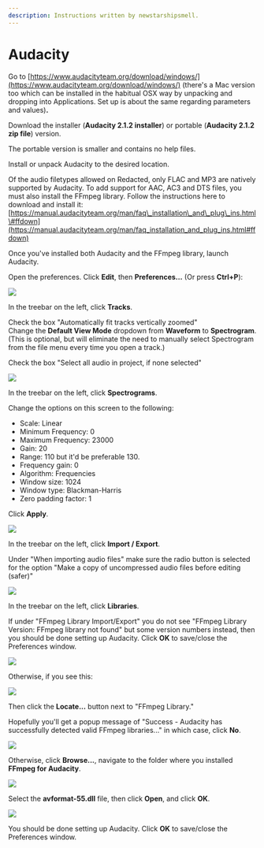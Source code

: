 ```yaml
---
description: Instructions written by newstarshipsmell.
---
```


# Audacity

Go to [https://www.audacityteam.org/download/windows/](https://www.audacityteam.org/download/windows/) \(there's a Mac version too which can be installed in the habitual OSX way by unpacking and dropping into Applications. Set up is about the same regarding parameters and values\)**.**

Download the installer \(**Audacity 2.1.2 installer**\) or portable \(**Audacity 2.1.2 zip file**\) version.

The portable version is smaller and contains no help files.

Install or unpack Audacity to the desired location.

Of the audio filetypes allowed on Redacted, only FLAC and MP3 are natively supported by Audacity. To add support for AAC, AC3 and DTS files, you must also install the FFmpeg library. Follow the instructions here to download and install it:  
[https://manual.audacityteam.org/man/faq\_installation\_and\_plug\_ins.html\#ffdown](https://manual.audacityteam.org/man/faq_installation_and_plug_ins.html#ffdown)

Once you've installed both Audacity and the FFmpeg library, launch Audacity.

Open the preferences. Click **Edit**, then **Preferences...** \(Or press **Ctrl+P**\):

![](../.gitbook/assets/image%20%2838%29.png)

In the treebar on the left, click **Tracks**.

Check the box "Automatically fit tracks vertically zoomed"  
Change the **Default View Mode** dropdown from **Waveform** to **Spectrogram**. \(This is optional, but will eliminate the need to manually select Spectrogram from the file menu every time you open a track.\)

Check the box "Select all audio in project, if none selected"

![](../.gitbook/assets/image%20%2816%29.png)

In the treebar on the left, click **Spectrograms**.

Change the options on this screen to the following:

* Scale: Linear
* Minimum Frequency: 0
* Maximum Frequency: 23000
* Gain: 20
* Range: 110 but it'd be preferable 130. 
* Frequency gain: 0
* Algorithm: Frequencies
* Window size: 1024
* Window type: Blackman-Harris
* Zero padding factor: 1

Click **Apply**.

![](../.gitbook/assets/image%20%2815%29.png)

In the treebar on the left, click **Import / Export**.

Under "When importing audio files" make sure the radio button is selected for the option "Make a copy of uncompressed audio files before editing \(safer\)"

![](../.gitbook/assets/image%20%287%29.png)

In the treebar on the left, click **Libraries**.

If under "FFmpeg Library Import/Export" you do not see "FFmpeg Library Version: FFmpeg library not found" but some version numbers instead, then you should be done setting up Audacity. Click **OK** to save/close the Preferences window.

![](../.gitbook/assets/image%20%2847%29.png)

Otherwise, if you see this:

![](../.gitbook/assets/image.png)

Then click the **Locate...** button next to "FFmpeg Library."

Hopefully you'll get a popup message of "Success - Audacity has successfully detected valid FFmpeg libraries..." in which case, click **No**.

![](../.gitbook/assets/image%20%2820%29.png)

Otherwise, click **Browse...**, navigate to the folder where you installed **FFmpeg for Audacity**.

![](../.gitbook/assets/image%20%2880%29.png)

Select the **avformat-55.dll** file, then click **Open**, and click **OK**.

![](../.gitbook/assets/image%20%2839%29.png)

You should be done setting up Audacity. Click **OK** to save/close the Preferences window.

